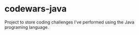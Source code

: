 # codewars-java

Project to store coding challenges I've performed using the Java programing language.